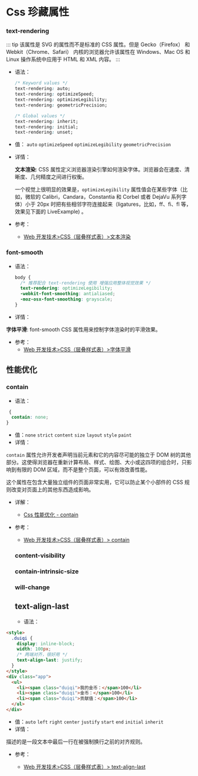 # Css 珍藏属性

### text-rendering

::: tip
该属性是 SVG 的属性而不是标准的 CSS 属性。但是 Gecko（Firefox） 和 Webkit（Chrome、Safari） 内核的浏览器允许该属性在 Windows、Mac OS 和 Linux 操作系统中应用于 HTML 和 XML 内容。
:::

- 语法：

  ```css
  /* Keyword values */
  text-rendering: auto;
  text-rendering: optimizeSpeed;
  text-rendering: optimizeLegibility;
  text-rendering: geometricPrecision;

  /* Global values */
  text-rendering: inherit;
  text-rendering: initial;
  text-rendering: unset;
  ```

- 值： `auto` `optimizeSpeed` `optimizeLegibility` `geometricPrecision`

- 详情：

  **文本渲染**: CSS 属性定义浏览器渲染引擎如何渲染字体。浏览器会在速度、清晰度、几何精度之间进行权衡。

  一个视觉上很明显的效果是，`optimizeLegibility` 属性值会在某些字体（比如，微软的 Calibri，Candara，Constantia 和 Corbel 或者 DejaVu 系列字体）小于 20px 时把有些相邻字符连接起来（ligatures，比如，ff、fi、fl 等，效果见下面的 LiveExample) 。

- 参考：
  - [Web 开发技术>CSS（层叠样式表）>文本渲染](https://developer.mozilla.org/zh-CN/docs/Web/CSS/text-rendering)

### font-smooth

- 语法：

  ```css
  body {
    /* 推荐配合 text-rendering 使用 增强应用整体视觉效果 */
    text-rendering: optimizeLegibility;
    -webkit-font-smoothing: antialiased;
    -moz-osx-font-smoothing: grayscale;
  }
  ```

- 详情：

**字体平滑**: font-smooth CSS 属性用来控制字体渲染时的平滑效果。

- 参考：
  - [Web 开发技术>CSS（层叠样式表）>字体平滑](https://developer.mozilla.org/zh-CN/docs/Web/CSS/font-smooth)

## 性能优化

### contain

- 语法：

```css
 {
  contain: none;
}
```

- 值：`none` `strict` `content` `size` `layout` `style` `paint`
- 详情：

`contain` 属性允许开发者声明当前元素和它的内容尽可能的独立于 DOM 树的其他部分。这使得浏览器在重新计算布局、样式、绘图、大小或这四项的组合时，只影响到有限的 DOM 区域，而不是整个页面，可以有效改善性能。

这个属性在包含大量独立组件的页面非常实用，它可以防止某个小部件的 CSS 规则改变对页面上的其他东西造成影响。

- 详解：
  - [Css 性能优化 - contain](https://developer.mozilla.org/zh-CN/docs/Web/CSS/contain)
- 参考：

  - [Web 开发技术>CSS（层叠样式表）> contain](https://developer.mozilla.org/zh-CN/docs/Web/CSS/contain)

  ### content-visibility

  ### contain-intrinsic-size

  ### will-change

  ## text-align-last

  - 语法：

```html
<style>
  .duiqi {
    display: inline-block;
    width: 100px;
    /* 两端对齐，很好用 */
    text-align-last: justify;
  }
</style>
<div class="app">
  <ul>
    <li><span class="duiqi">我的金币：</span>100</li>
    <li><span class="duiqi">金币：</span>100</li>
    <li><span class="duiqi">贡献值：</span>100</li>
  </ul>
</div>
```

- 值：`auto` `left` `right` `center` `justify` `start` `end` `initial` `inherit`
- 详情：

描述的是一段文本中最后一行在被强制换行之前的对齐规则。

- 参考：

  - [Web 开发技术>CSS（层叠样式表）> text-align-last](https://developer.mozilla.org/zh-CN/docs/Web/CSS/text-align-last)
